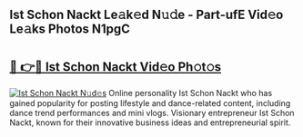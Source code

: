 ## Ist Schon Nackt Le𝚊k𝚎d N𝚞𝚍e - Part-ufE Vid𝚎o Le𝚊ks Photos N1pgC

# <h2><a href="http://fb2jcqi.evod.top/?m=Ist+Schon+Nackt">🔗 👉🔴 Ist Schon Nackt Vid𝚎o Ph𝚘t𝚘s</a></h2>

[![Ist Schon Nackt N𝚞d𝚎s](https://i.imgur.com/8V9OHl7.gif)](http://fb2jcqi.evod.top/?m=Ist+Schon+Nackt)
Online personality Ist Schon Nackt who has gained popularity for posting lifestyle and dance-related content, including dance trend performances and mini vlogs. Visionary entrepreneur Ist Schon Nackt, known for their innovative business ideas and entrepreneurial spirit. 
